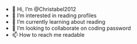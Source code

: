 - 👋 Hi, I’m @Christabel2012
- 👀 I’m interested in reading profiles
- 🌱 I’m currently learning about reading
- 💞️ I’m looking to collaborate on coding password
- 📫 How to reach me readable

<!---
Christabel2012/Christabel2012 is a ✨ special ✨ repository because its `README.md` (this file) appears on your GitHub profile.
You can click the Preview link to take a look at your changes.
--->
